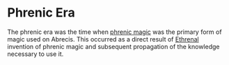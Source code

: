 # Phrenic Era

The phrenic era was the time when [phrenic magic](../magic.md#phrenic) was the primary form of magic used on Abrecis. This occurred as a direct result of [Ethrenal](../figures/ethrenal.md) invention of phrenic magic and subsequent propagation of the knowledge necessary to use it.